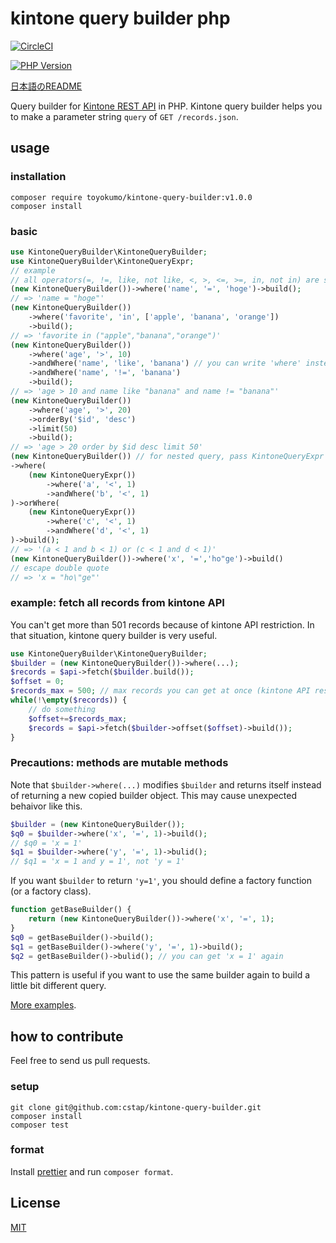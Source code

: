# kintone query builder php
[![CircleCI](https://circleci.com/gh/cstap/kintone-query-builder-php.svg?style=svg)](https://circleci.com/gh/cstap/kintone-query-builder-php)

[![PHP Version](https://img.shields.io/badge/php-7.2-pink.svg?style=flat-square)]()

[日本語のREADME](https://github.com/cstap/kintone-query-builder/blob/master/README.ja.md)

Query builder for [Kintone REST API](https://developer.kintone.io/hc/en-us/articles/213149287/) in PHP. Kintone query builder helps you to make a parameter string `query` of `GET /records.json`.
## usage
### installation
```
composer require toyokumo/kintone-query-builder:v1.0.0
composer install
```
### basic
``` php
use KintoneQueryBuilder\KintoneQueryBuilder;
use KintoneQueryBuilder\KintoneQueryExpr;
// example
// all operators(=, !=, like, not like, <, >, <=, >=, in, not in) are supported
(new KintoneQueryBuilder())->where('name', '=', 'hoge')->build();
// => 'name = "hoge"'
(new KintoneQueryBuilder())
    ->where('favorite', 'in', ['apple', 'banana', 'orange'])
    ->build();
// => 'favorite in ("apple","banana","orange")'
(new KintoneQueryBuilder())
    ->where('age', '>', 10)
    ->andWhere('name', 'like', 'banana') // you can write 'where' instead here (where = andWhere).
    ->andWhere('name', '!=', 'banana')
    ->build();
// => 'age > 10 and name like "banana" and name != "banana"'
(new KintoneQueryBuilder())
    ->where('age', '>', 20)
    ->orderBy('$id', 'desc')
    ->limit(50)
    ->build();
// => 'age > 20 order by $id desc limit 50'
(new KintoneQueryBuilder()) // for nested query, pass KintoneQueryExpr to $builder->where.
->where(
    (new KintoneQueryExpr())
        ->where('a', '<', 1)
        ->andWhere('b', '<', 1)
)->orWhere(
    (new KintoneQueryExpr())
        ->where('c', '<', 1)
        ->andWhere('d', '<', 1)
)->build();
// => '(a < 1 and b < 1) or (c < 1 and d < 1)'
(new KintoneQueryBuilder())->where('x', '=','ho"ge')->build()
// escape double quote
// => 'x = "ho\"ge"'
```
### example: fetch all records from kintone API
You can't get more than 501 records because of kintone API restriction. In that situation, kintone query builder is very useful.
```php
use KintoneQueryBuilder\KintoneQueryBuilder;
$builder = (new KintoneQueryBuilder())->where(...);
$records = $api->fetch($builder.build());
$offset = 0;
$records_max = 500; // max records you can get at once (kintone API restriction)
while(!\empty($records)) {
    // do something
    $offset+=$records_max;
    $records = $api->fetch($builder->offset($offset)->build());
}
```
### Precautions: methods are mutable methods
Note that `$builder->where(...)` modifies `$builder` and returns itself instead of returning a new copied builder object. 
This may cause unexpected behaivor like this.
``` php
$builder = (new KintoneQueryBuilder());
$q0 = $builder->where('x', '=', 1)->build();
// $q0 = 'x = 1'
$q1 = $builder->where('y', '=', 1)->bulid();
// $q1 = 'x = 1 and y = 1', not 'y = 1'
```
If you want `$builder` to return `'y=1'`, you should define a factory function (or a factory class).
```php
function getBaseBuilder() {
    return (new KintoneQueryBuilder())->where('x', '=', 1);
}
$q0 = getBaseBuilder()->build();
$q1 = getBaseBuilder()->where('y', '=', 1)->build();
$q2 = getBaseBuilder()->bulid(); // you can get 'x = 1' again
```
This pattern is useful if you want to use the same builder again to build a little bit different query.

[More examples](https://github.com/cstap/kintone-query-builder/blob/master/tests/QueryTest.php).

## how to contribute
Feel free to send us pull requests.
### setup
```
git clone git@github.com:cstap/kintone-query-builder.git
composer install
composer test
```

### format
Install [prettier](https://prettier.io/) and run `composer format`.
## License
[MIT](https://github.com/cstap/kintone-query-builder/blob/master/LICENSE)
